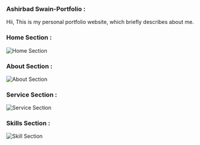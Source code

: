 ### Ashirbad Swain-Portfolio :

 Hii, This is my personal portfolio website, which briefly describes about me.
 
### Home Section :

![Home Section](https://user-images.githubusercontent.com/36065206/94988990-fa6eea80-058e-11eb-9282-8cf7ba7603cc.png)

### About Section :
![About Section](https://user-images.githubusercontent.com/36065206/94988993-fd69db00-058e-11eb-86cb-34ee7ae79034.png)

### Service Section :
![Service Section](https://user-images.githubusercontent.com/36065206/94988996-ff339e80-058e-11eb-873d-82c8d03b604b.png)

### Skills Section :
![Skill Section](https://user-images.githubusercontent.com/36065206/94988998-0064cb80-058f-11eb-8fdc-d83e7f4cb0f7.png)
